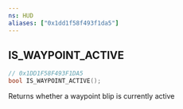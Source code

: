 ```yaml
---
ns: HUD
aliases: ["0x1dd1f58f493f1da5"]
---
```

## IS_WAYPOINT_ACTIVE

```c
// 0x1DD1F58F493F1DA5
bool IS_WAYPOINT_ACTIVE();
```

Returns whether a waypoint blip is currently active

